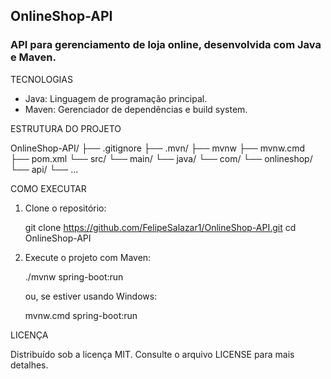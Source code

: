 ## OnlineShop-API

### API para gerenciamento de loja online, desenvolvida com Java e Maven.

TECNOLOGIAS

- Java: Linguagem de programação principal.
- Maven: Gerenciador de dependências e build system.

ESTRUTURA DO PROJETO

OnlineShop-API/
├── .gitignore
├── .mvn/
├── mvnw
├── mvnw.cmd
├── pom.xml
└── src/
    └── main/
        └── java/
            └── com/
                └── onlineshop/
                    └── api/
                        └── ...

COMO EXECUTAR

1. Clone o repositório:

   git clone https://github.com/FelipeSalazar1/OnlineShop-API.git
   cd OnlineShop-API

2. Execute o projeto com Maven:

   ./mvnw spring-boot:run

   ou, se estiver usando Windows:

   mvnw.cmd spring-boot:run

LICENÇA

Distribuído sob a licença MIT. Consulte o arquivo LICENSE para mais detalhes.
